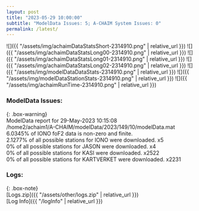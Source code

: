 ```yaml
---
layout: post
title: "2023-05-29 10:00:00"
subtitle: "ModelData Issues: 5; A-CHAIM System Issues: 0"
permalink: /latest/
---
```


![]({{ "/assets/img/achaimDataStatsShort-2314910.png" | relative_url }})
![]({{ "/assets/img/achaimDataStatsLong00-2314910.png" | relative_url }})
![]({{ "/assets/img/achaimDataStatsLong01-2314910.png" | relative_url }})
![]({{ "/assets/img/achaimDataStatsLong02-2314910.png" | relative_url }})
![]({{ "/assets/img/modelDataDataStats-2314910.png" | relative_url }})
![]({{ "/assets/img/modelDataStationStats-2314910.png" | relative_url }})
![]({{ "/assets/img/achaimRunTime-2314910.png" | relative_url }})


### ModelData Issues:  
  
{: .box-warning}  
 ModelData report for 29-May-2023 10:15:08   
 /home2/achaim1/A-CHAIM/modelData/2023/149/10/modelData.mat   
 6.0345% of IONO foF2 data is non-zero and finite.   
 2.1277% of all possible stations for IONO were downloaded. x5   
 0% of all possible stations for JASON were downloaded. x4   
 0% of all possible stations for KASI were downloaded. x2522   
 0% of all possible stations for KARTVERKET were downloaded. x2231   
  


### Logs:  
  
{: .box-note}  
[Logs.zip]({{ "/assets/other/logs.zip" | relative_url }})  
[Log Info]({{ "/logInfo" | relative_url }})  
